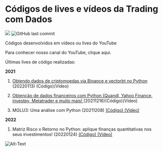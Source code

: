 # Códigos de lives e vídeos da Trading com Dados

![](https://img.shields.io/github/commit-activity/w/Trading-com-Dados/codigos_videos?style=flat)
![GitHub last commit](https://img.shields.io/github/last-commit/Trading-com-Dados/codigos_videos)

Códigos desenvolvidos em vídeos ou lives do YouTube

Para conhecer nosso canal do YouTube, clique aqui.

Últimas lives de código realizadas:


<b>2021</b>


1. [Obtendo dados de criptomoedas via Binance e vectorbt no Python ](https://youtu.be/Ux8CmoZgvWY)(20220113) (Código)(Vídeo)

2. [Obtenção de dados financeiros com Python (Quandl, Yahoo Finance, investpy, Metatrader e muito mais! ](https://youtu.be/sd6pQaDSRgs)(20211216)(Código)(Vídeo)

3. MGLU3: Uma análise com Python (20211208) [(Código) ]() [(Vídeo)](https://youtu.be/LMVpp0xymOE)



<b>2022</b>


1. Matriz Risco x Retorno no Python: aplique finanças quantitativas nos seus investimentos! (20220124) [(Código) ](https://github.com/Trading-com-Dados/codigos_videos/blob/main/20220124_Matriz_Risco_vs_Retorno_YouTube.ipynb) [(Vídeo) ](https://youtu.be/eYI8VbaX7mo)





![Alt-Text](https://www.valutrades.com/hs-fs/hubfs/data-driven-trading.jpg?width=1095&name=data-driven-trading.jpg)

